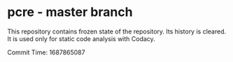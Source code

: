 # pcre - master branch

This repository contains frozen state of the repository.
Its history is cleared. It is used only for static code
analysis with Codacy.

Commit Time: 1687865087